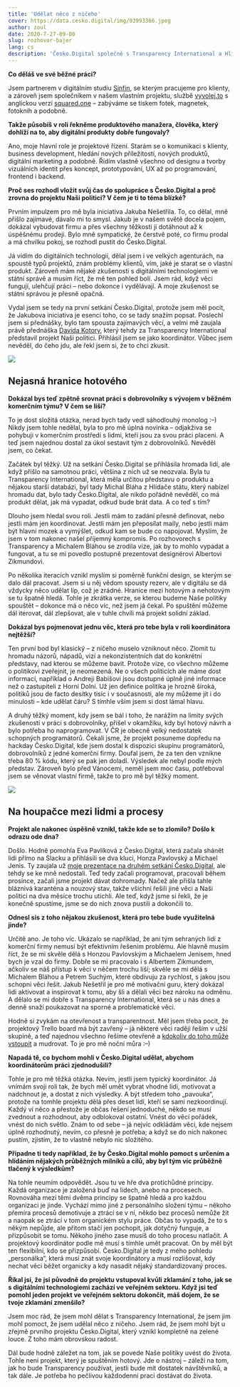 ```yaml
---
title: 'Udělat něco z ničeho'
cover: https://data.cesko.digital/img/93993366.jpeg
author: zoul
date: 2020-7-27-09-00
slug: rozhovor-bajer
lang: cs
description: 'Česko.Digital společně s Transparency International a Hlídačem státu před několika týdny spustili novou generaci projektu Naši politici, databáze ověřených informací o českých politicích. O projektu už jsme si povídali s Transparency International, následuje rozhovor s koordinátorem projektu Tomášem Bajerem.'
---
```


**Co děláš ve své běžné práci?**

Jsem partnerem v digitálním studiu [Sinfin](https://sinfin.digital), se kterým pracujeme pro klienty, a zároveň jsem společníkem v našem vlastním projektu, službě [vyvolej.to](https://www.vyvolej.to) s anglickou verzí [squared.one](https://www.squared.one) – zabýváme se tiskem fotek, magnetek, fotoknih a podobně.

**Takže působíš v roli řekněme produktového manažera, člověka, který dohlíží na to, aby digitální produkty dobře fungovaly?**

Ano, moje hlavní role je projektové řízení. Starám se o komunikaci s klienty, business development, hledání nových příležitostí, nových produktů, digitální marketing a podobně. Řídím vlastně všechno od designu a tvorby vizuálních identit přes koncept, prototypování, UX až po programování, frontend i backend.

**Proč ses rozhodl vložit svůj čas do spolupráce s Česko.Digital a proč zrovna do projektu Naši politici? V čem je ti to téma blízké?**

Prvním impulzem pro mě byla iniciativa Jakuba Nešetřila. To, co dělal, mně přišlo zajímavé, dávalo mi to smysl. Jakub je v našem světě docela pojem, dokázal vybudovat firmu a přes všechny těžkosti ji dotáhnout až k úspěšnému prodeji. Bylo mně sympatické, že čerstvě poté, co firmu prodal a má chvilku pokoj, se rozhodl pustit do Česko.Digital.

Já vidím do digitálních technologií, dělal jsem i ve velkých agenturách, na spoustě typů projektů, znám problémy klientů, vím, jaké je starat se o vlastní produkt. Zároveň mám nějaké zkušenosti s digitálními technologiemi ve státní správě a musím říct, že mě ten pohled bolí. Jsem rád, když věci fungují, ulehčují práci – nebo dokonce i vydělávají. A moje zkušenost se státní správou je přesně opačná.

Vydal jsem se tedy na první setkání Česko.Digital, protože jsem měl pocit, že Jakubova iniciativa je esencí toho, co se tady snažím popsat. Poslechl jsem si přednášky, bylo tam spousta zajímavých věcí, a velmi mě zaujala právě přednáška [Davida Kotory](https://slideslive.com/38916335/nasipoliticicz), který tehdy za Transparency International představil projekt Naši politici. Přihlásil jsem se jako koordinátor. Vůbec jsem nevěděl, do čeho jdu, ale řekl jsem si, že to chci zkusit.

![](https://data.cesko.digital/img/86657bbb.jpg)

## Nejasná hranice hotového

**Dokázal bys teď zpětně srovnat práci s dobrovolníky s vývojem v běžném komerčním týmu? V čem se liší?**

To je dost složitá otázka, nerad bych tady vedl sáhodlouhý monolog :–) Nikdy jsem tohle nedělal, byla to pro mě úplná novinka – odjakživa se pohybuji v komerčním prostředí s lidmi, kteří jsou za svou práci placeni. A teď jsem najednou dostal za úkol sestavit tým z dobrovolníků. Nevěděl jsem, co čekat.

Začátek byl těžký. Už na setkání Česko.Digital se přihlásila hromada lidí, ale když přišlo na samotnou práci, většina z nich už se neozvala. Byla tu Transparency International, která měla určitou představu o produktu a nějakou starší databázi, byl tady Michal Bláha z Hlídače státu, který nabízel hromadu dat, bylo tady Česko.Digital, ale nikdo pořádně nevěděl, co má produkt dělat, jak má vypadat, odkud bude brát data. A co teď s tím?

Dlouho jsem hledal svou roli. Jestli mám to zadání přesně definovat, nebo jestli mám jen koordinovat. Jestli mám jen přeposílat maily, nebo jestli mám být hlavní mozek a vymýšlet, odkud kam se bude co napojovat. Myslím, že jsem v tom nakonec našel příjemný kompromis. Po rozhovorech s Transparency a Michalem Bláhou se zrodila vize, jak by to mohlo vypadat a fungovat, a tu se mi povedlo postupně prezentovat designérovi Albertovi Zikmundovi.

Po několika iteracích vznikl myslím si poměrně funkční design, se kterým se dalo dál pracovat. Jsem si u něj vědom spousty rezerv, ale v digitálu se dá vždycky něco udělat líp, což je zrádné. Hranice mezi hotovým a nehotovým se tu špatně hledá. Tohle je zkrátka verze, se kterou budeme Naše politiky spouštět – dokonce má o něco víc, než jsem já čekal. Po spuštění můžeme dál iterovat, dál zlepšovat, ale v tuhle chvíli má projekt solidní základ.

**Dokázal bys pojmenovat jednu věc, která pro tebe byla v roli koordinátora nejtěžší?**

Ten první bod byl klasický – z ničeho muselo vzniknout něco. Zlomit tu hromadu názorů, nápadů, vizí a nekonzistentních dat do konkrétní představy, nad kterou se můžeme bavit. Protože vize, co všechno můžeme o politikovi zveřejnit, je neomezená. Ne o všech politicích ale máme dost informací, například o Andreji Babišovi jsou dostupné úplně jiné informace než o zastupiteli z Horní Dolní. Už jen definice politika je hrozně široká, politiků jsou de facto desítky tisíc i v současnosti, ale my můžeme jít i do minulosti – kde udělat čáru? S tímhle vším jsem si dost lámal hlavu.

A druhý těžký moment, kdy jsem se bál i toho, že narážím na limity svých zkušeností v práci s dobrovolníky, přišel v okamžiku, kdy byl hotový návrh a bylo potřeba ho naprogramovat. V ČR je obecně velký nedostatek schopných programátorů. Čekali jsme, že projekt posuneme dopředu na hackday Česko.Digital, kde jsem dostal k dispozici skupinu programátorů, dobrovolníků z jedné komerční firmy. Doufal jsem, že za ten den vznikne třeba 80 % kódu, který se pak jen doladí. Výsledek ale nebyl podle mých představ. Zároveň bylo před Vánocemi, neměl jsem moc času, potřeboval jsem se věnovat vlastní firmě, takže to pro mě byl těžký moment.

![](https://data.cesko.digital/img/364626fa.jpg)

## Na houpačce mezi lidmi a procesy

**Projekt ale nakonec úspěšně vznikl, takže kde se to zlomilo? Došlo k odrazu ode dna?**

Došlo. Hodně pomohla Eva Pavlíková z Česko.Digital, která začala shánět lidi přímo na Slacku a přihlásili se dva kluci, Honza Pavlovský a Michael Jenis. Ty zaujala už [moje prezentace na druhém setkání Česko.Digital](https://slideslive.com/38919491/meetup-2-nasipoliticicz), ale tehdy se ke mně nedostali. Teď tedy začali programovat, pracovali během prosince, začali jsme projekt dávat dohromady. Načež ale přišla tahle bláznivá karanténa a nouzový stav, takže všichni řešili jiné věci a Naši politici na dva měsíce trochu utichli. Ale teď, když jsme si řekli, že je konečně spustíme, jsme se do nich znova pustili a dokončili to.

**Odnesl sis z toho nějakou zkušenost, která pro tebe bude využitelná jinde?**

Určitě ano. Je toho víc. Ukázalo se například, že ani tým sehraných lidí z komerční firmy nemusí být efektivním řešením problému. Ale hlavně musím říct, že se mi skvěle dělá s Honzou Pavlovským a Michaelem Jenisem, hned bych je vzal do firmy. Dobře se mi pracovalo i s Albertem Zikmundem, ačkoliv se náš přístup k věci v něčem trochu liší; skvěle se mi dělá s Michalem Bláhou a Petrem Suchým, které obdivuju za rychlost, s jakou jsou schopni věci řešit. Jakub Nešetřil je pro mě motivační guru, který dokázal lidi aktivovat a inspirovat k tomu, aby šli a dělali věci bez nároku na odměnu. A dělalo se mi dobře s Transparency International, která se u nás dnes a denně snaží poukazovat na sporné a problematické věci.

Hodně si zvykám na otevřenost a transparentnost. Měl jsem třeba pocit, že projektový Trello board má být zavřený – já některé věci raději řeším v užší skupině, a teď najednou všechno řešíme otevřeně a [kdokoliv do toho může vstoupit](https://trello.com/b/gJA4Y6Ml/naši-politici) a mudrovat. To je pro mě noční můra :–)

**Napadá tě, co bychom mohli v Česko.Digital udělat, abychom koordinátorům práci zjednodušili?**

Tohle je pro mě těžká otázka. Nevím, jestli jsem typický koordinátor. Já vnímám svoji roli tak, že bych měl umět vybrat vhodné lidi, motivovat a nadchnout je, a dostat z nich výsledky. A být středem toho „pavouka“, protože na tomhle projektu dělá přes deset lidí, kteří se sami nezkoordinují. Každý ví něco a přestože je občas řešení jednoduché, někdo se musí zvednout a rozhodnout, aby odblokoval ostatní. Vnést do věcí pořádek, vnést do nich světlo. Znám to od sebe – já nejvíc odkládám věci, kde nejsem úplně rozhodnutý, nevím, co přesně je potřeba; a když se do nich nakonec pustím, zjistím, že to vlastně nebylo nic složitého.

**Připadne ti tedy například, že by Česko.Digital mohlo pomoct s určením a hlídáním nějakých průběžných milníků a cílů, aby byl tým víc průběžně tlačený k výsledkům?**

Na tohle neumím odpovědět. Jsou tu ve hře dva protichůdné principy. Každá organizace je založená buď na lidech, anebo na procesech. Rovnováha mezi těmi dvěma principy se špatně hledá a pro každou organizaci je jinde. Vychází mimo jiné z personálního složení týmu – někoho přemíra procesů demotivuje a ztrácí se v ní, někdo bez procesů nemůže žít a naopak se ztrácí v tom organickém stylu práce. Občas to vypadá, že to s někým nepůjde, ale přitom stačí jen pochopit, jak dotyčný funguje, a přizpůsobit se tomu. Někoho jiného zase musíš do toho procesu natlačit. A projektový koordinátor podle mě musí s tímhle umět pracovat. On by měl být ten flexibilní, kdo se přizpůsobí. Česko.Digital je tedy z mého pohledu „personálka“, která musí znát svoje koordinátory a musí rozlišovat, kdy nechat věci běžet organicky a kdy nasadit nějaký standardizovaný proces.

**Říkal jsi, že jsi původně do projektu vstupoval kvůli zklamání z toho, jak se s digitálními technologiemi zachází ve veřejném sektoru. Když jsi teď pomohl jeden projekt ve veřejném sektoru dokončit, máš dojem, že se tvoje zklamání zmenšilo?**

Jsem moc rád, že jsem mohl dělat s Transparency International, že jsem jim mohl pomoct, že jsem udělal něco z ničeho. Jsem rád, že jsem mohl být u zřejmě prvního projektu Česko.Digital, který vznikl kompletně na zelené louce. Z toho mám obrovskou radost.

Dál bude hodně záležet na tom, jak se povede Naše politiky uvést do života. Tohle není projekt, který je spuštěním hotový. Jde o nástroj – záleží na tom, jak ho bude Transparency používat, jestli bude mít dostatek návštěvníků, a tak dále. Je potřeba ho pečlivou každodenní prací dostávat do života.
